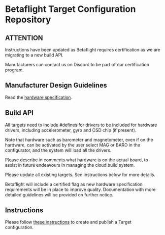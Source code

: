 # Betaflight Target Configuration Repository


## ATTENTION

Instructions have been updated as Betaflight requires certification as we are migrating to a new build API.

Manufacturers can contact us on Discord to be part of our certification program.


## Manufacturer Design Guidelines

Read the [hardware specification](https://github.com/betaflight/betaflight/blob/master/docs/Manufacturer%20Design%20Guidelines.md).


## Build API

All targets need to include #defines for drivers to be included for hardware drivers, including accelerometer, gyro and OSD chip (if present).

Note that hardware such as barometer and magnetometer, even if on the hardware, can be activated by the user select MAG or BARO in the configurator, and the system will load all the drivers. 

Please describe in comments what hardware is on the actual board, to assist in future endeavours in managing the cloud build system.

Please update all existing targets. See instructions below for more details.

Betaflight will include a certified flag as new hardware specification requirements will be in place to improve quality. Documentation with more detailed guidelines will be provided on further notice.


## Instructions

Please follow [these instructions](https://github.com/betaflight/betaflight/blob/master/docs/TargetMaintenance/CreatingAUnifiedTarget.md) to create and publish a Target configuration.
